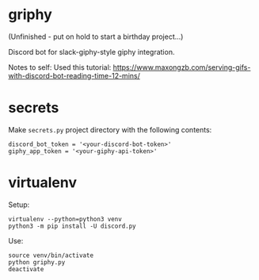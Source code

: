 # griphy

(Unfinished - put on hold to start a birthday project...)


Discord bot for slack-giphy-style giphy integration.

Notes to self:
Used this tutorial: https://www.maxongzb.com/serving-gifs-with-discord-bot-reading-time-12-mins/

# secrets

Make `secrets.py` project directory with the following contents:

```
discord_bot_token = '<your-discord-bot-token>'
giphy_app_token = '<your-giphy-api-token>'
```

# virtualenv

Setup:
```
virtualenv --python=python3 venv
python3 -m pip install -U discord.py
```
Use:
```
source venv/bin/activate
python griphy.py
deactivate
```
